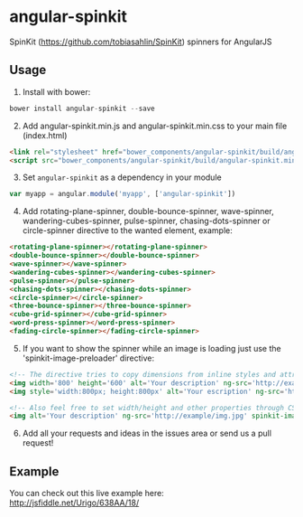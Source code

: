 angular-spinkit
===============

SpinKit (https://github.com/tobiasahlin/SpinKit) spinners for AngularJS


## Usage
1. Install with bower:
  ```javascript
  bower install angular-spinkit --save
  ```

2. Add angular-spinkit.min.js and angular-spinkit.min.css to your main file (index.html)
  ```html
  <link rel="stylesheet" href="bower_components/angular-spinkit/build/angular-spinkit.min.css">
  <script src="bower_components/angular-spinkit/build/angular-spinkit.min.js"></script>
  ```

3. Set `angular-spinkit` as a dependency in your module
  ```javascript
  var myapp = angular.module('myapp', ['angular-spinkit'])
  ```

4. Add rotating-plane-spinner, double-bounce-spinner, wave-spinner, wandering-cubes-spinner, pulse-spinner, chasing-dots-spinner or circle-spinner directive to the wanted element, example:
  ```html
  <rotating-plane-spinner></rotating-plane-spinner>
<double-bounce-spinner></double-bounce-spinner>
<wave-spinner></wave-spinner>
<wandering-cubes-spinner></wandering-cubes-spinner>
<pulse-spinner></pulse-spinner>
<chasing-dots-spinner></chasing-dots-spinner>
<circle-spinner></circle-spinner>
<three-bounce-spinner></three-bounce-spinner>
<cube-grid-spinner></cube-grid-spinner>
<word-press-spinner></word-press-spinner>
<fading-circle-spinner></fading-circle-spinner>
  ```

5. If you want to show the spinner while an image is loading just use the 'spinkit-image-preloader' directive:
  ```html
  <!-- The directive tries to copy dimensions from inline styles and attributes to the spinner placeholder -->
  <img width='800' height='600' alt='Your description' ng-src='http://example/img.jpg' spinkit-image-preloader='rotating-plane-spinner' />
  <img style='width:800px; height:800px' alt='Your escription' ng-src='http://example/img.jpg' spinkit-image-preloader='rotating-plane-spinner' />

  <!-- Also feel free to set width/height and other properties through CSS just configure your own css-class using the 'spinkit-image-preloader-class' attribute (or use css-class by default "spinner-wrapper") -->
  <img alt='Your description' ng-src='http://example/img.jpg' spinkit-image-preloader='cube-grid-spinner' spinkit-image-preloader-class='rotating-plane-spinner' />
  ```

6. Add all your requests and ideas in the issues area or send us a pull request!

## Example
You can check out this live example here: http://jsfiddle.net/Urigo/638AA/18/
